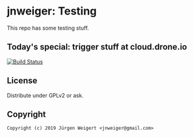 # jnweiger: Testing

This repo has some testing stuff.

## Today's special: trigger stuff at cloud.drone.io

[![Build Status](https://cloud.drone.io/api/badges/jnweiger/owncloud-docker-server/status.svg)](https://cloud.drone.io/jnweiger/owncloud-docker-server)


## License

Distribute under GPLv2 or ask.

## Copyright

```
Copyright (c) 2019 Jürgen Weigert <jnweiger@gmail.com>
```
